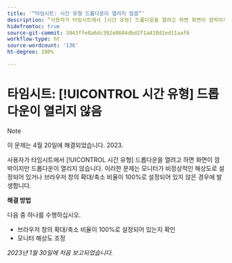 ```yaml
---
title: '“타임시트: 시간 유형 드롭다운이 열리지 않음”'
description: “사용자가 타임시트에서 [시간 유형] 드롭다운을 열려고 하면 화면이 깜박이지만 드롭다운이 열리지 않습니다. 이러한 문제는 모니터가 비정상적인 해상도로 설정되어 있거나 브라우저 창의 확대/축소 비율이 100%로 설정되어 있지 않은 경우에 발생합니다.”
hidefromtoc: true
source-git-commit: 3943ffe8a6dc392e8604dbd2f1a410d2ed11aaf6
workflow-type: ht
source-wordcount: '136'
ht-degree: 100%

---
```



# 타임시트: [!UICONTROL 시간 유형] 드롭다운이 열리지 않음

>[!NOTE]
>
>이 문제는 4월 20일에 해결되었습니다. 2023.

사용자가 타임시트에서 [!UICONTROL 시간 유형] 드롭다운을 열려고 하면 화면이 깜박이지만 드롭다운이 열리지 않습니다. 이러한 문제는 모니터가 비정상적인 해상도로 설정되어 있거나 브라우저 창의 확대/축소 비율이 100%로 설정되어 있지 않은 경우에 발생합니다.

**해결 방법**

다음 중 하나를 수행하십시오.

* 브라우저 창의 확대/축소 비율이 100%로 설정되어 있는지 확인
* 모니터 해상도 조정

_2023년 1월 30일에 처음 보고되었습니다._

